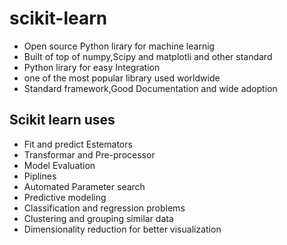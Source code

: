 # scikit-learn

- Open source Python lirary for machine learnig
- Built of top of numpy,Scipy and matplotli and other standard
- Python lirary for easy Integration
- one of the most popular library used worldwide
- Standard framework,Good Documentation and wide adoption
## Scikit learn uses
- Fit and predict Estemators
- Transformar and Pre-processor
- Model Evaluation
- Piplines
- Automated Parameter search
- Predictive modeling
-  Classification and regression problems
-  Clustering and grouping similar data
-  Dimensionality reduction for better visualization
 


